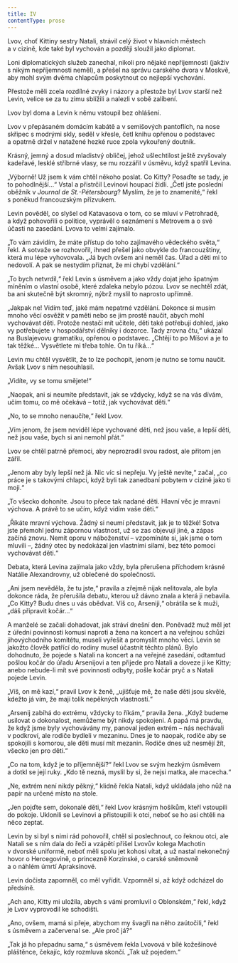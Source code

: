 ```yaml
---
title: IV
contentType: prose
---
```


<section>

Lvov, choť Kittiny sestry Natali, strávil celý život v hlavních městech a v cizině, kde také byl vychován a později sloužil jako diplomat.

Loni diplomatických služeb zanechal, nikoli pro nějaké nepříjemnosti (jakživ s nikým nepříjemnosti neměl), a přešel na správu carského dvora v Moskvě, aby mohl svým dvěma chlapcům poskytnout co nejlepší vychování.

Přestože měli zcela rozdílné zvyky i názory a přestože byl Lvov starší než Levin, velice se za tu zimu sblížili a nalezli v sobě zalíbení.

Lvov byl doma a Levin k němu vstoupil bez ohlášení.

Lvov v přepásaném domácím kabátě a v semišových pantoflích, na nose skřipec s modrými skly, seděl v křesle, četl knihu opřenou o podstavec a opatrně držel v natažené hezké ruce zpola vykouřený doutník.

Krásný, jemný a dosud mladistvý obličej, jehož ušlechtilost ještě zvyšovaly kadeřavé, lesklé stříbrné vlasy, se mu rozzářil v úsměvu, když spatřil Levina.

„Výborně! Už jsem k vám chtěl někoho poslat. Co Kitty? Posaďte se tady, je to pohodlnější…“ Vstal a přistrčil Levinovi houpací židli. „Četl jste poslední oběžník v _Journal de St.-Pétersbourg_? Myslím, že je to znamenité,“ řekl s poněkud francouzským přízvukem.

Levin pověděl, co slyšel od Katavasova o tom, co se mluví v Petrohradě, a když pohovořili o politice, vyprávěl o seznámení s Metrovem a o své účasti na zasedání. Lvova to velmi zajímalo.

„To vám závidím, že máte přístup do toho zajímavého vědeckého světa,“ řekl. A sotvaže se rozhovořil, ihned přešel jako obvykle do francouzštiny, která mu lépe vyhovovala. „Já bych ovšem ani neměl čas. Úřad a děti mi to nedovolí. A pak se nestydím přiznat, že mi chybí vzdělání.“

„To bych netvrdil,“ řekl Levin s úsměvem a jako vždy dojat jeho špatným míněním o vlastní osobě, které zdaleka nebylo pózou. Lvov se nechtěl zdát, ba ani skutečně být skromný, nýbrž myslil to naprosto upřímně.

„Jakpak ne! Vidím teď, jaké mám nepatrné vzdělání. Dokonce si musím mnoho věcí osvěžit v paměti nebo se jim prostě naučit, abych mohl vychovávat děti. Protože nestačí mít učitele, děti také potřebují dohled, jako vy potřebujete v hospodářství dělníky i dozorce. Tady zrovna čtu,“ ukázal na Buslajevovu gramatiku, opřenou o podstavec. „Chtějí to po Míšovi a je to tak těžké… Vysvětlete mi třeba tohle. On tu říká…“

Levin mu chtěl vysvětlit, že to lze pochopit, jenom je nutno se tomu naučit. Avšak Lvov s ním nesouhlasil.

„Vidíte, vy se tomu smějete!“

„Naopak, ani si neumíte představit, jak se vždycky, když se na vás dívám, učím tomu, co mě očekává – totiž, jak vychovávat děti.“

„No, to se mnoho nenaučíte,“ řekl Lvov.

„Vím jenom, že jsem neviděl lépe vychované děti, než jsou vaše, a lepší děti, než jsou vaše, bych si ani nemohl přát.“

Lvov se chtěl patrně přemoci, aby neprozradil svou radost, ale přitom jen zářil.

„Jenom aby byly lepší než já. Nic víc si nepřeju. Vy ještě nevíte,“ začal, „co práce je s takovými chlapci, když byli tak zanedbaní pobytem v cizině jako ti moji.“

„To všecko dohoníte. Jsou to přece tak nadané děti. Hlavní věc je mravní výchova. A právě to se učím, když vidím vaše děti.“

„Říkáte mravní výchova. Žádný si neumí představit, jak je to těžké! Sotva jste přemohl jednu zápornou vlastnost, už se zas objevují jiné, a zápas začíná znovu. Nemít oporu v náboženství – vzpomínáte si, jak jsme o tom mluvili –, žádný otec by nedokázal jen vlastními silami, bez této pomoci vychovávat děti.“

Debata, která Levina zajímala jako vždy, byla přerušena příchodem krásné Natálie Alexandrovny, už oblečené do společnosti.

„Ani jsem nevěděla, že tu jste,“ pravila a zřejmě nijak nelitovala, ale byla dokonce ráda, že přerušila debatu, kterou už dávno znala a která ji nebavila. „Co Kitty? Budu dnes u vás obědvat. Víš co, Arseniji,“ obrátila se k muži, „dáš připravit kočár…“

A manželé se začali dohadovat, jak stráví dnešní den. Poněvadž muž měl jet z úřední povinnosti komusi naproti a žena na koncert a na veřejnou schůzi jihovýchodního komitétu, museli vyřešit a promyslit mnoho věcí. Levin se jakožto člověk patřící do rodiny musel účastnit těchto plánů. Bylo dohodnuto, že pojede s Natali na koncert a na veřejné zasedání, odtamtud pošlou kočár do úřadu Arsenijovi a ten přijede pro Natali a doveze ji ke Kitty; anebo nebude-li mít své povinnosti odbyty, pošle kočár pryč a s Natali pojede Levin.

„Víš, on mě kazí,“ pravil Lvov k ženě, „ujišťuje mě, že naše děti jsou skvělé, kdežto já vím, že mají tolik nepěkných vlastností.“

„Arsenij zabíhá do extrému, vždycky to říkám,“ pravila žena. „Když budeme usilovat o dokonalost, nemůžeme být nikdy spokojeni. A papá má pravdu, že když jsme byly vychovávány my, panoval jeden extrém – nás nechávali v podkroví, ale rodiče bydleli v mezaninu. Dnes je to naopak, rodiče aby se spokojili s komorou, ale děti musí mít mezanin. Rodiče dnes už nesmějí žít, všecko jen pro děti.“

„Co na tom, když je to příjemnější?“ řekl Lvov se svým hezkým úsměvem a dotkl se její ruky. „Kdo tě nezná, myslil by si, že nejsi matka, ale macecha.“

„Ne, extrém není nikdy pěkný,“ klidně řekla Natali, když ukládala jeho nůž na papír na určené místo na stole.

„Jen pojďte sem, dokonalé děti,“ řekl Lvov krásným hošíkům, kteří vstoupili do pokoje. Uklonili se Levinovi a přistoupili k otci, neboť se ho asi chtěli na něco zeptat.

Levin by si byl s nimi rád pohovořil, chtěl si poslechnout, co řeknou otci, ale Natali se s ním dala do řeči a vzápětí přišel Lvovův kolega Machotin v dvorské uniformě, neboť měli spolu jet kohosi vítat, a už nastal nekonečný hovor o Hercegovině, o princezně Korzinské, o carské sněmovně a o náhlém úmrtí Apraksinové.

Levin dočista zapomněl, co měl vyřídit. Vzpomněl si, až když odcházel do předsíně.

„Ach ano, Kitty mi uložila, abych s vámi promluvil o Oblonském,“ řekl, když je Lvov vyprovodil ke schodišti.

„Ano, ovšem, mamá si přeje, abychom my švagři na něho zaútočili,“ řekl s úsměvem a začervenal se. „Ale proč já?“

„Tak já ho přepadnu sama,“ s úsměvem řekla Lvovová v bílé kožešinové pláštěnce, čekajíc, kdy rozmluva skončí. „Tak už pojedem.“

</section>
